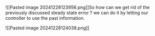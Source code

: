 ![[Pasted image 20241228123956.png]]So how can we get rid of the previously discussed steady state error ? we can do it by letting our controller to use the past information.

![[Pasted image 20241228124038.png]]
